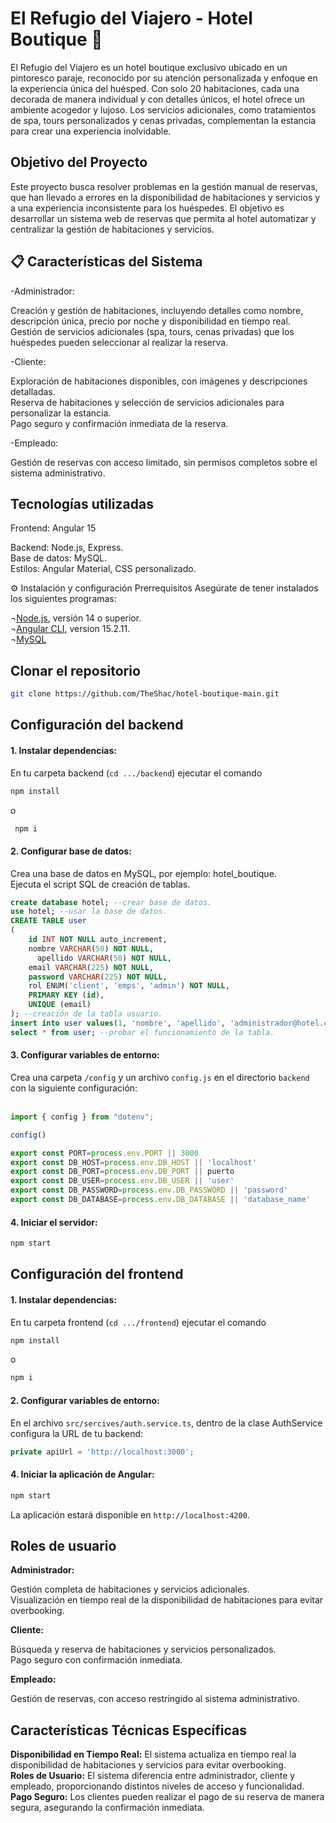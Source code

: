# El Refugio del Viajero - Hotel Boutique 🏨

El Refugio del Viajero es un hotel boutique exclusivo ubicado en un pintoresco paraje, reconocido por su atención personalizada y enfoque en la experiencia única del huésped. Con solo 20 habitaciones, cada una decorada de manera individual y con detalles únicos, el hotel ofrece un ambiente acogedor y lujoso. Los servicios adicionales, como tratamientos de spa, tours personalizados y cenas privadas, complementan la estancia para crear una experiencia inolvidable.

## Objetivo del Proyecto

Este proyecto busca resolver problemas en la gestión manual de reservas, que han llevado a errores en la disponibilidad de habitaciones y servicios y a una experiencia inconsistente para los huéspedes. El objetivo es desarrollar un sistema web de reservas que permita al hotel automatizar y centralizar la gestión de habitaciones y servicios.

## 📋 Características del Sistema

-Administrador:

Creación y gestión de habitaciones, incluyendo detalles como nombre, descripción única, precio por noche y disponibilidad en tiempo real.<br/>
Gestión de servicios adicionales (spa, tours, cenas privadas) que los huéspedes pueden seleccionar al realizar la reserva.<br/>

-Cliente:

Exploración de habitaciones disponibles, con imágenes y descripciones detalladas.<br/>
Reserva de habitaciones y selección de servicios adicionales para personalizar la estancia.<br/>
Pago seguro y confirmación inmediata de la reserva.<br/>

-Empleado:

Gestión de reservas con acceso limitado, sin permisos completos sobre el sistema administrativo.<br/>

## Tecnologías utilizadas
Frontend: Angular 15

Backend: Node.js, Express.<br/>
Base de datos: MySQL.<br/>
Estilos: Angular Material, CSS personalizado.<br/>

⚙️ Instalación y configuración
Prerrequisitos
Asegúrate de tener instalados los siguientes programas:

¬[Node.js](https://nodejs.org/en), versión 14 o superior.<br/>
¬[Angular CLI](https://github.com/angular/angular-cli), version 15.2.11.<br/>
¬[MySQL](https://www.mysql.com)<br/>

## Clonar el repositorio

```bash
git clone https://github.com/TheShac/hotel-boutique-main.git
```

## Configuración del backend

#### 1. Instalar dependencias:
En tu carpeta backend (`cd .../backend`) ejecutar el comando 
```bash
npm install
```
 o 
```bash
 npm i
```

#### 2. Configurar base de datos:

Crea una base de datos en MySQL, por ejemplo: hotel_boutique.<br/>
Ejecuta el script SQL de creación de tablas.<br/>

```sql
create database hotel; --crear base de datos.
use hotel; --usar la base de datos.
CREATE TABLE user
(
    id INT NOT NULL auto_increment,
    nombre VARCHAR(50) NOT NULL,
	  apellido VARCHAR(50) NOT NULL,
    email VARCHAR(225) NOT NULL,
    password VARCHAR(225) NOT NULL,
    rol ENUM('client', 'emps', 'admin') NOT NULL,
    PRIMARY KEY (id),
    UNIQUE (email)
); --creación de la tabla usuario.
insert into user values(1, 'nombre', 'apellido', 'administrador@hotel.com', 'admin123', 'admin'); --crear usuario en la base de datos.
select * from user; --probar el funcionamiento de la tabla.
```

#### 3. Configurar variables de entorno:

Crea una carpeta `/config` y un archivo `config.js` en el directorio `backend` con la siguiente configuración:<br/><br/>
```js
import { config } from "dotenv";

config()

export const PORT=process.env.PORT || 3000
export const DB_HOST=process.env.DB_HOST || 'localhost'
export const DB_PORT=process.env.DB_PORT || puerto
export const DB_USER=process.env.DB_USER || 'user'
export const DB_PASSWORD=process.env.DB_PASSWORD || 'password'
export const DB_DATABASE=process.env.DB_DATABASE || 'database_name'
```

#### 4. Iniciar el servidor:

```bash
npm start
```

## Configuración del frontend
#### 1. Instalar dependencias:
En tu carpeta frontend (`cd .../frontend`) ejecutar el comando 
```bash
npm install
```
 o 
 ```bash
 npm i
```

#### 2. Configurar variables de entorno:
En el archivo `src/sercives/auth.service.ts`, dentro de la clase AuthService configura la URL de tu backend:
```ts
private apiUrl = 'http://localhost:3000';
```

#### 4. Iniciar la aplicación de Angular:
```bash
npm start
```
La aplicación estará disponible en `http://localhost:4200`.<br/>
## Roles de usuario
<strong>Administrador:</strong><br/>

Gestión completa de habitaciones y servicios adicionales.<br/>
Visualización en tiempo real de la disponibilidad de habitaciones para evitar overbooking.<br/>

<strong>Cliente:</strong><br/>

Búsqueda y reserva de habitaciones y servicios personalizados.<br/>
Pago seguro con confirmación inmediata.<br/>

<strong>Empleado:</strong><br/>

Gestión de reservas, con acceso restringido al sistema administrativo.<br/>
## Características Técnicas Específicas
<strong>Disponibilidad en Tiempo Real:</strong> El sistema actualiza en tiempo real la disponibilidad de habitaciones y servicios para evitar overbooking.<br/>
<strong>Roles de Usuario:</strong> El sistema diferencia entre administrador, cliente y empleado, proporcionando distintos niveles de acceso y funcionalidad.<br/>
<strong>Pago Seguro:</strong> Los clientes pueden realizar el pago de su reserva de manera segura, asegurando la confirmación inmediata.<br/>
